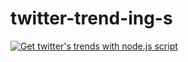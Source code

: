 # twitter-trend-ing-s

[![Get twitter's trends with node.js script](https://github.com/jt0in3e/twitter-trend-ing-s/actions/workflows/get-trends-on-schedule.yml/badge.svg)](https://github.com/jt0in3e/twitter-trend-ing-s/actions/workflows/get-trends-on-schedule.yml)

